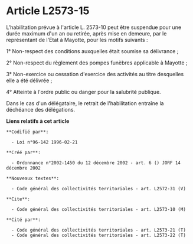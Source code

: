 # Article L2573-15

L'habilitation prévue à l'article L. 2573-10 peut être suspendue pour une durée maximum d'un an ou retirée, après mise en
demeure, par le représentant de l'Etat à Mayotte, pour les motifs suivants :

1° Non-respect des conditions auxquelles était soumise sa délivrance ;

2° Non-respect du règlement des pompes funèbres applicable à Mayotte ;

3° Non-exercice ou cessation d'exercice des activités au titre desquelles elle a été délivrée ;

4° Atteinte à l'ordre public ou danger pour la salubrité publique.

Dans le cas d'un délégataire, le retrait de l'habilitation entraîne la déchéance des délégations.

**Liens relatifs à cet article**

	**Codifié par**:

	  - Loi n°96-142 1996-02-21

	**Créé par**:

	  - Ordonnance n°2002-1450 du 12 décembre 2002 - art. 6 () JORF 14 décembre 2002

	**Nouveaux textes**:

	  - Code général des collectivités territoriales - art. L2572-31 (V)

	**Cite**:

	  - Code général des collectivités territoriales - art. L2573-10 (M)

	**Cité par**:

	  - Code général des collectivités territoriales - art. L2573-21 (T)
	  - Code général des collectivités territoriales - art. L2573-22 (T)
